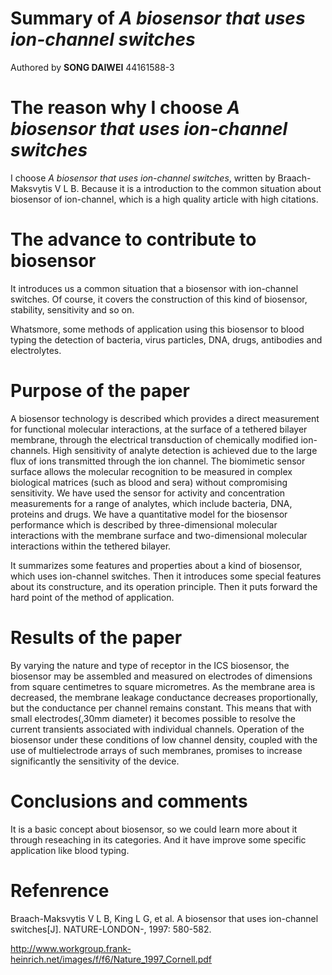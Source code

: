 # Summary of *A biosensor that uses ion-channel switches*
Authored by **SONG DAIWEI** 44161588-3

# The reason why I choose *A biosensor that uses ion-channel switches*
I choose *A biosensor that uses ion-channel switches*, written by Braach-Maksvytis V L B.
Because it is a introduction to the common situation about biosensor of ion-channel, which is a high quality article with high citations.


# The advance to contribute to biosensor
It introduces us a common situation that a biosensor with ion-channel switches.
Of course, it covers the construction of this kind of biosensor, stability, sensitivity and so on.

Whatsmore, some methods of application using this biosensor to blood typing the detection of bacteria, virus particles, DNA, drugs, antibodies and electrolytes.
# Purpose of the paper

A biosensor technology is described which provides a direct measurement for functional molecular interactions, at the surface of a tethered bilayer membrane, through the electrical transduction of chemically modified ion-channels. High sensitivity of analyte detection is achieved due to the large flux of ions transmitted through the ion channel. The biomimetic sensor surface allows the molecular recognition to be measured in complex biological matrices (such as blood and sera) without compromising sensitivity. We have used the sensor for activity and concentration measurements for a range of analytes, which include bacteria, DNA, proteins and drugs. We have a quantitative model for the biosensor performance which is described by three-dimensional molecular interactions with the membrane surface and two-dimensional molecular interactions within the tethered bilayer.

It summarizes some features and properties about a kind of biosensor, which uses ion-channel switches.
Then it introduces some special features about its constructure, and its operation principle.
Then it puts forward the hard point of the method of application.

# Results of the paper  
By varying the nature and type of receptor in the ICS biosensor, the biosensor may be assembled and measured on electrodes of dimensions from square centimetres to square micrometres. As the membrane area is decreased, the membrane leakage conductance decreases proportionally, but the conductance per channel remains constant. This means that with small electrodes(,30mm diameter) it becomes possible to resolve the current transients associated with individual channels. 
Operation of the biosensor under these conditions of low channel density, coupled with the use of multielectrode arrays of such membranes, promises to increase significantly the sensitivity of the device.

# Conclusions and comments
It is a basic concept about biosensor, so we could learn more about it through reseaching in its categories. And it have improve some specific application like blood typing.

# Refenrence


Braach-Maksvytis V L B, King L G, et al. A biosensor that uses ion-channel switches[J]. NATURE-LONDON-, 1997: 580-582.

http://www.workgroup.frank-heinrich.net/images/f/f6/Nature_1997_Cornell.pdf